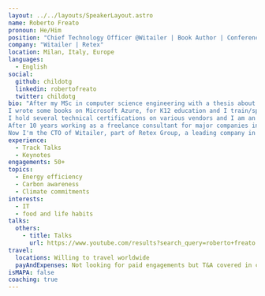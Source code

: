```yaml
---
layout: ../../layouts/SpeakerLayout.astro
name: Roberto Freato
pronoun: He/Him
position: "Chief Technology Officer @Witailer | Book Author | Conference Speaker | Azure MVP"
company: "Witailer | Retex"
location: Milan, Italy, Europe
languages:
  - English
social:
  github: childotg
  linkedin: robertofreato
  twitter: childotg
bio: "After my MSc in computer science engineering with a thesis about consumer cloud computing I got specialization in Cloud and Azure. 
I wrote some books on Microsoft Azure, for K12 education and I train/speak for the developer community in Europe. 
I hold several technical certifications on various vendors and I am an Azure MVP since 2010. 
After 10 years working as a freelance consultant for major companies in Italy, I then co-launched ReStore as the CTO.
Now I'm the CTO of Witailer, part of Retex Group, a leading company in the Amazon and eMarketplace services for brands in Italy."
experience:
  - Track Talks
  - Keynotes
engagements: 50+
topics:
  - Energy efficiency
  - Carbon awareness
  - Climate commitments
interests:
  - IT
  - food and life habits
talks:
  others:
    - title: Talks
      url: https://www.youtube.com/results?search_query=roberto+freato
travel:
  locations: Willing to travel worldwide
  payAndExpenses: Not looking for paid engagements but T&A covered in case
isMAPA: false
coaching: true
---
```

